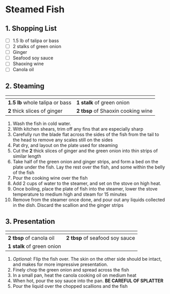 # Steamed Fish

## 1. Shopping List
- [ ] 1.5 lb of talipa or bass
- [ ] 2 stalks of green onion
- [ ] Ginger
- [ ] Seafood soy sauce
- [ ] Shaoxing wine
- [ ] Canola oil

## 2. Steaming
|<!-- -->|<!-- -->|
|---|---|
| **1.5 lb** whole talipa or bass | **1 stalk** of green onion |
| **2** thick slices of ginger | **2 tbsp** of Shaoxin cooking wine |

1. Wash the fish in cold water.
2. With kitchen shears, trim off any fins that are especially sharp
3. Carefully run the blade flat across the sides of the fish from the tail to the head to remove any scales still on the sides
4. Pat dry, and layout on the plate used for steaming
5. Cut the **2** thick slices of ginger and the green onion into thin strips of similar length
6. Take half of the green onion and ginger strips, and form a bed on the plate under the fish. Lay the rest over the fish, and some within the belly of the fish
7. Pour the cooking wine over the fish
8. Add 2 cups of water to the steamer, and set on the stove on high heat.
9. Once boiling, place the plate of fish into the steamer, lower the stove temperature to medium high and steam for 15 minutes
7. Remove from the steamer once done, and pour out any liquids collected in the dish. Discard the scallion and the ginger strips

## 3. Presentation
|<!-- -->|<!-- -->|
|---|---|
| **2 tbsp** of canola oil | **2 tbsp** of seafood soy sauce |
| **1 stalk** of green onion | |

1. *Optional:* Flip the fish over. The skin on the other side should be intact, and makes for more impressive presentation.
2. Finely chop the green onion and spread across the fish
3. In a small pan, heat the canola cooking oil on medium heat
4. When hot, pour the soy sauce into the pan. **BE CAREFUL OF SPLATTER**
4. Pour the liquid over the chopped scallions and the fish
